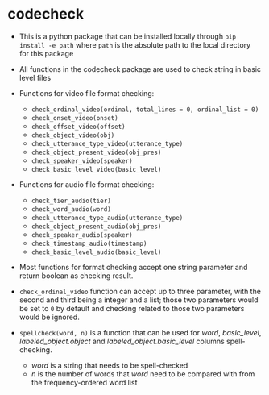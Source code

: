 # codecheck

- This is a python package that can be installed locally through `pip install -e path` where `path` is the absolute path to the local directory for this package

- All functions in the codecheck package are used to check string in basic level files

- Functions for video file format checking:
  - `check_ordinal_video(ordinal, total_lines = 0, ordinal_list = 0)`
  - `check_onset_video(onset)`
  - `check_offset_video(offset)`
  - `check_object_video(obj)`
  - `check_utterance_type_video(utterance_type)`
  - `check_object_present_video(obj_pres)`
  - `check_speaker_video(speaker)`
  - `check_basic_level_video(basic_level)`
  
- Functions for audio file format checking:
  - `check_tier_audio(tier)`
  - `check_word_audio(word)`
  - `check_utterance_type_audio(utterance_type)`
  - `check_object_present_audio(obj_pres)`
  - `check_speaker_audio(speaker)`
  - `check_timestamp_audio(timestamp)`
  - `check_basic_level_audio(basic_level)`

- Most functions for format checking accept one string parameter and return boolean as checking result.

- `check_ordinal_video` function can accept up to three parameter, with the second and third being a integer and a list; those two parameters would be set to `0` by default and checking related to those two parameters would be ignored. 

- `spellcheck(word, n)` is a function that can be used for *word*, *basic_level*, *labeled_object.object* and *labeled_object.basic_level* columns spell-checking.
  - *word* is a string that needs to be spell-checked
  - *n* is the number of words that *word* need to be compared with from the frequency-ordered word list
